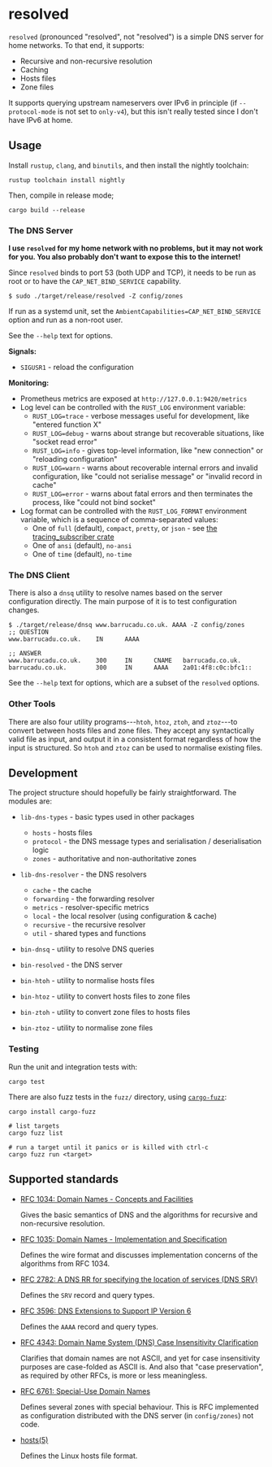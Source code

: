 resolved
========

`resolved` (pronounced "resolved", not "resolved") is a simple DNS
server for home networks.  To that end, it supports:

- Recursive and non-recursive resolution
- Caching
- Hosts files
- Zone files

It supports querying upstream nameservers over IPv6 in principle (if
`--protocol-mode` is not set to `only-v4`), but this isn't really tested since I
don't have IPv6 at home.


Usage
-----

Install `rustup`, `clang`, and `binutils`, and then install the
nightly toolchain:

```
rustup toolchain install nightly
```

Then, compile in release mode;

```
cargo build --release
```

### The DNS Server

**I use `resolved` for my home network with no problems, but it may
not work for you.  You also probably don't want to expose this to the
internet!**

Since `resolved` binds to port 53 (both UDP and TCP), it needs to be
run as root or to have the `CAP_NET_BIND_SERVICE` capability.

```
$ sudo ./target/release/resolved -Z config/zones
```

If run as a systemd unit, set the `AmbientCapabilities=CAP_NET_BIND_SERVICE`
option and run as a non-root user.

See the `--help` text for options.

**Signals:**

- `SIGUSR1` - reload the configuration

**Monitoring:**

- Prometheus metrics are exposed at `http://127.0.0.1:9420/metrics`
- Log level can be controlled with the `RUST_LOG` environment variable:
  - `RUST_LOG=trace` - verbose messages useful for development, like
    "entered function X"
  - `RUST_LOG=debug` - warns about strange but recoverable situations,
    like "socket read error"
  - `RUST_LOG=info` - gives top-level information, like "new
    connection" or "reloading configuration"
  - `RUST_LOG=warn` - warns about recoverable internal errors and
    invalid configuration, like "could not serialise message" or
    "invalid record in cache"
  - `RUST_LOG=error` - warns about fatal errors and then terminates
    the process, like "could not bind socket"
- Log format can be controlled with the `RUST_LOG_FORMAT` environment
  variable, which is a sequence of comma-separated values:
  - One of `full` (default), `compact`, `pretty`, or `json` - see [the
    tracing_subscriber crate][]
  - One of `ansi` (default), `no-ansi`
  - One of `time` (default), `no-time`

[the tracing_subscriber crate]: https://docs.rs/tracing-subscriber/latest/tracing_subscriber/fmt/format/index.html#formatters

### The DNS Client

There is also a `dnsq` utility to resolve names based on the server
configuration directly.  The main purpose of it is to test configuration
changes.

```
$ ./target/release/dnsq www.barrucadu.co.uk. AAAA -Z config/zones
;; QUESTION
www.barrucadu.co.uk.    IN      AAAA

;; ANSWER
www.barrucadu.co.uk.    300     IN      CNAME   barrucadu.co.uk.
barrucadu.co.uk.        300     IN      AAAA    2a01:4f8:c0c:bfc1::
```

See the `--help` text for options, which are a subset of the `resolved` options.

### Other Tools

There are also four utility programs---`htoh`, `htoz`, `ztoh`, and
`ztoz`---to convert between hosts files and zone files.  They accept
any syntactically valid file as input, and output it in a consistent
format regardless of how the input is structured.  So `htoh` and
`ztoz` can be used to normalise existing files.


Development
-----------

The project structure should hopefully be fairly straightforward.  The
modules are:

- `lib-dns-types` - basic types used in other packages
  - `hosts`       - hosts files
  - `protocol`    - the DNS message types and serialisation / deserialisation logic
  - `zones`       - authoritative and non-authoritative zones

- `lib-dns-resolver` - the DNS resolvers
  - `cache`        - the cache
  - `forwarding`   - the forwarding resolver
  - `metrics`      - resolver-specific metrics
  - `local`        - the local resolver (using configuration & cache)
  - `recursive`    - the recursive resolver
  - `util`         - shared types and functions

- `bin-dnsq` - utility to resolve DNS queries

- `bin-resolved` - the DNS server

- `bin-htoh` - utility to normalise hosts files

- `bin-htoz` - utility to convert hosts files to zone files

- `bin-ztoh` - utility to convert zone files to hosts files

- `bin-ztoz` - utility to normalise zone files

### Testing

Run the unit and integration tests with:

```
cargo test
```

There are also fuzz tests in the `fuzz/` directory, using
[`cargo-fuzz`][]:

```
cargo install cargo-fuzz

# list targets
cargo fuzz list

# run a target until it panics or is killed with ctrl-c
cargo fuzz run <target>
```

[`cargo-fuzz`]: https://github.com/rust-fuzz/cargo-fuzz


Supported standards
-------------------

- [RFC 1034: Domain Names - Concepts and Facilities](https://datatracker.ietf.org/doc/html/rfc1034)

  Gives the basic semantics of DNS and the algorithms for recursive
  and non-recursive resolution.

- [RFC 1035: Domain Names - Implementation and Specification](https://datatracker.ietf.org/doc/html/rfc1035)

  Defines the wire format and discusses implementation concerns of the
  algorithms from RFC 1034.

- [RFC 2782: A DNS RR for specifying the location of services (DNS SRV)](https://datatracker.ietf.org/doc/html/rfc2782)

  Defines the `SRV` record and query types.

- [RFC 3596: DNS Extensions to Support IP Version 6](https://datatracker.ietf.org/doc/html/rfc3596)

  Defines the `AAAA` record and query types.

- [RFC 4343: Domain Name System (DNS) Case Insensitivity Clarification](https://datatracker.ietf.org/doc/html/rfc4343)

  Clarifies that domain names are not ASCII, and yet for case
  insensitivity purposes are case-folded as ASCII is.  And also that
  "case preservation", as required by other RFCs, is more or less
  meaningless.

- [RFC 6761: Special-Use Domain Names](https://datatracker.ietf.org/doc/html/rfc6761)

  Defines several zones with special behaviour.  This is RFC
  implemented as configuration distributed with the DNS server (in
  `config/zones`) not code.

- [hosts(5)](https://man7.org/linux/man-pages/man5/hosts.5.html)

  Defines the Linux hosts file format.
